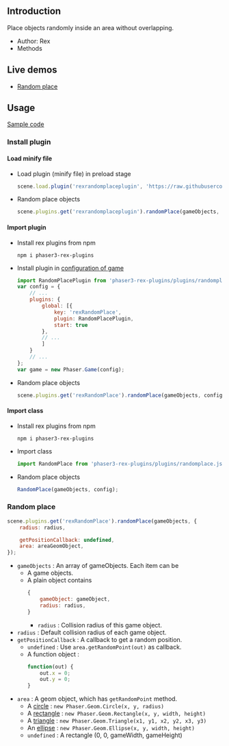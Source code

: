 ## Introduction

Place objects randomly inside an area without overlapping.

- Author: Rex
- Methods

## Live demos

- [Random place](https://codepen.io/rexrainbow/pen/gOYXPrQ)

## Usage

[Sample code](https://github.com/rexrainbow/phaser3-rex-notes/tree/master/examples/randomplace)

### Install plugin

#### Load minify file

- Load plugin (minify file) in preload stage
    ```javascript
    scene.load.plugin('rexrandomplaceplugin', 'https://raw.githubusercontent.com/rexrainbow/phaser3-rex-notes/master/dist/rexrandomplaceplugin.min.js', true);
    ```
- Random place objects
    ```javascript
    scene.plugins.get('rexrandomplaceplugin').randomPlace(gameObjects, config);
    ```

#### Import plugin

- Install rex plugins from npm
    ```
    npm i phaser3-rex-plugins
    ```
- Install plugin in [configuration of game](game.md#configuration)
    ```javascript
    import RandomPlacePlugin from 'phaser3-rex-plugins/plugins/randomplace-plugin.js';
    var config = {
        // ...
        plugins: {
            global: [{
                key: 'rexRandomPlace',
                plugin: RandomPlacePlugin,
                start: true
            },
            // ...
            ]
        }
        // ...
    };
    var game = new Phaser.Game(config);
    ```
- Random place objects
    ```javascript
    scene.plugins.get('rexRandomPlace').randomPlace(gameObjects, config);
    ```

#### Import class

- Install rex plugins from npm
    ```
    npm i phaser3-rex-plugins
    ```
- Import class
    ```javascript
    import RandomPlace from 'phaser3-rex-plugins/plugins/randomplace.js';
    ```
- Random place objects
    ```javascript
    RandomPlace(gameObjects, config);
    ```

### Random place

```javascript
scene.plugins.get('rexRandomPlace').randomPlace(gameObjects, {
    radius: radius,

    getPositionCallback: undefined,
    area: areaGeomObject,
});
```

- `gameObjects` : An array of gameObjects. Each item can be
    - A game objects.
    - A plain object contains
        ```javascript
        {
            gameObject: gameObject,
            radius: radius,
        }
        ```
        - `radius` : Collision radius of this game object.
- `radius` : Default collision radius of each game object.
- `getPositionCallback` : A callback to get a random position.
    - `undefined` : Use `area.getRandomPoint(out)` as callback.
    - A function object :
        ```javascript
        function(out) {
            out.x = 0;
            out.y = 0;
        }
        ```
- `area` : A geom object, which has `getRandomPoint` method.
    - A [circle](geom-circle.md) : `new Phaser.Geom.Circle(x, y, radius)`
    - A [rectangle](geom-rectangle.md) : `new Phaser.Geom.Rectangle(x, y, width, height)`
    - A [triangle](geom-triangle.md) : `new Phaser.Geom.Triangle(x1, y1, x2, y2, x3, y3)`
    - An [ellipse](geom-ellipse.md) : `new Phaser.Geom.Ellipse(x, y, width, height)`
    - `undefined` : A rectangle (0, 0, gameWidth, gameHeight)
